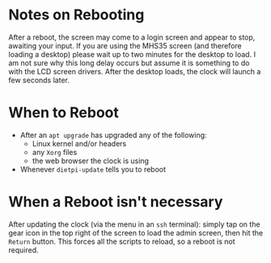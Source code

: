 # Notes on Rebooting

After a reboot, the screen may come to a login screen and appear to stop, awaiting your input. If you are using the MHS35 screen (and therefore loading a desktop) please wait up to two minutes for the desktop to load. I am not sure why this long delay occurs but assume it is something to do with the LCD screen drivers. After the desktop loads, the clock will launch a few seconds later.

# When to Reboot

  - After an `apt upgrade` has upgraded any of the following:
    - Linux kernel and/or headers
    - any `Xorg` files
    - the web browser the clock is using
  - Whenever `dietpi-update` tells you to reboot

# When a Reboot isn't necessary

After updating the clock (via the menu in an `ssh` terminal): simply tap on the gear icon in the top right of the screen to load the admin screen, then hit the `Return` button. This forces all the scripts to reload, so a reboot is not required.
